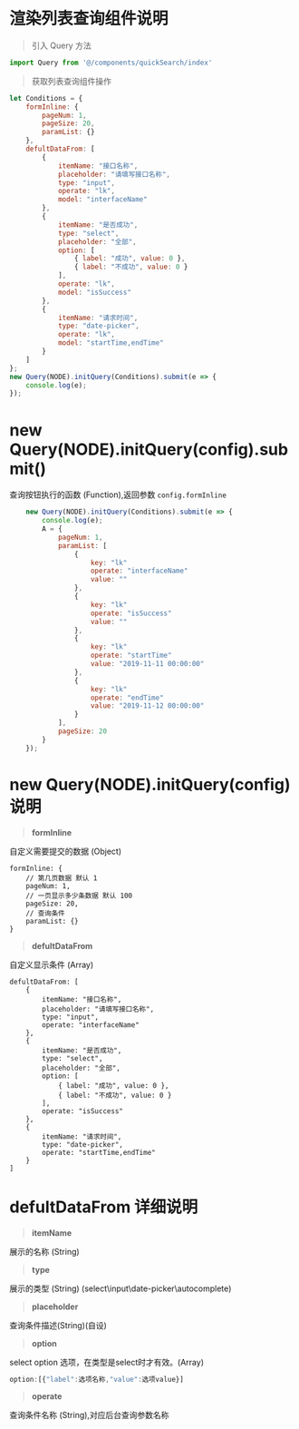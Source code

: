 # 渲染列表查询组件说明

>引入 Query 方法
```javascript
import Query from '@/components/quickSearch/index'
```
>获取列表查询组件操作
```javascript
let Conditions = {
    formInline: {
        pageNum: 1,
        pageSize: 20,
        paramList: {}
    },
    defultDataFrom: [
        {
            itemName: "接口名称",
            placeholder: "请填写接口名称",
            type: "input",
            operate: "lk",
            model: "interfaceName"
        },
        {
            itemName: "是否成功",
            type: "select",
            placeholder: "全部",
            option: [
                { label: "成功", value: 0 },
                { label: "不成功", value: 0 }
            ],
            operate: "lk",
            model: "isSuccess"
        },
        {
            itemName: "请求时间",
            type: "date-picker",
            operate: "lk",
            model: "startTime,endTime"
        }
    ]
};
new Query(NODE).initQuery(Conditions).submit(e => {
    console.log(e);
});
```

# new Query(NODE).initQuery(config).submit() 
查询按钮执行的函数 (Function),返回参数 `config.formInline`

```js
    new Query(NODE).initQuery(Conditions).submit(e => {
        console.log(e); 
        A = {
            pageNum: 1, 
            paramList: [
                {
                    key: "lk"
                    operate: "interfaceName"
                    value: ""
                },
                {
                    key: "lk"
                    operate: "isSuccess"
                    value: ""
                },
                {
                    key: "lk"
                    operate: "startTime"
                    value: "2019-11-11 00:00:00"
                },
                {
                    key: "lk"
                    operate: "endTime"
                    value: "2019-11-12 00:00:00"
                }
            ], 
            pageSize: 20
        } 
    });
```

# new Query(NODE).initQuery(config) 说明

> **formInline**

自定义需要提交的数据 (Object)
```JS
formInline: {
    // 第几页数据 默认 1
    pageNum: 1,
    // 一页显示多少条数据 默认 100
    pageSize: 20,
    // 查询条件
    paramList: {}
}
```

> **defultDataFrom**

自定义显示条件 (Array)
```JS
defultDataFrom: [
    {
        itemName: "接口名称",
        placeholder: "请填写接口名称",
        type: "input",
        operate: "interfaceName"
    },
    {
        itemName: "是否成功",
        type: "select",
        placeholder: "全部",
        option: [
            { label: "成功", value: 0 },
            { label: "不成功", value: 0 }
        ],
        operate: "isSuccess"
    },
    {
        itemName: "请求时间",
        type: "date-picker",
        operate: "startTime,endTime"
    }
]
```

# defultDataFrom 详细说明

> **itemName**
<p>展示的名称 (String)</p>

> **type**
<p>展示的类型 (String) (select\input\date-picker\autocomplete)</p>

> **placeholder**
<p>查询条件描述(String)(自设)</p>

> **option**
<p>select option 选项，在类型是select时才有效。(Array)</p>

```javascript
option:[{"label":选项名称,"value":选项value}]
````

> **operate**
<p>查询条件名称 (String),对应后台查询参数名称</p>